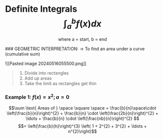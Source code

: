 # Definite Integrals $$\int_{a}^{b}f(x)dx$$
<p align = "center"> where a = start, b = end </p>
### GEOMETRIC INTERPRETATION: 
-> To find an area under a curve (cumulative sum)

![[Pasted image 20240516055500.png]]
> 
> 1. Divide into rectangles
> 2. Add up areas
> 3. Take the limit as rectangles get thin
> 

### Example 1: $f(x) = x^{2}  ; a = 0$

$$\sum \text{ Areas of } \space \square \space  =  \frac{b}{n}\space\cdot \left(\frac{b}{n}\right)^{2} + \frac{b}{n} \cdot \left(\frac{2b}{n}\right)^{2} + \ldots + \frac{b}{n} \cdot \left(\frac{nb}{n}\right)^{2} 
$$
$$= \left(\frac{b}{h}\right)^{3} \left( 1 + 2^{2} + 3^{2} + \ldots + n^{2}\right)$$
$$ $$